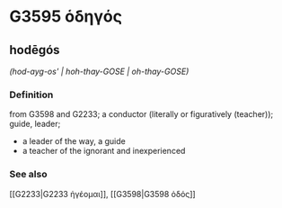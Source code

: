 # G3595 ὁδηγός

## hodēgós

_(hod-ayg-os' | hoh-thay-GOSE | oh-thay-GOSE)_

### Definition

from G3598 and G2233; a conductor (literally or figuratively (teacher)); guide, leader; 

- a leader of the way, a guide
- a teacher of the ignorant and inexperienced

### See also

[[G2233|G2233 ἡγέομαι]], [[G3598|G3598 ὁδός]]
